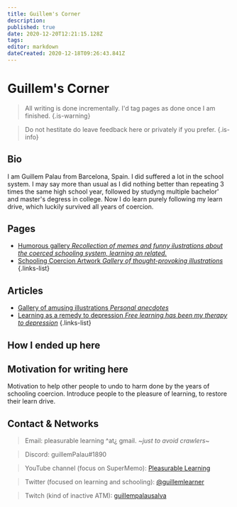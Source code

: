 ```yaml
---
title: Guillem's Corner
description: 
published: true
date: 2020-12-20T12:21:15.128Z
tags: 
editor: markdown
dateCreated: 2020-12-18T09:26:43.841Z
---
```


# Guillem's Corner

> All writing is done incrementally. I'd tag pages as done once I am finished.
{.is-warning}


> Do not hestitate do leave feedback here or privately if you prefer.
{.is-info}
## Bio
I am Guillem Palau from Barcelona, Spain. I did suffered a lot in the school system. I may say more than usual as I did nothing better than repeating 3 times the same high school year, followed by studyng multiple bachelor' and master's degress in college. Now I do learn purely following my learn drive, which luckily survived all years of coercion.

## Pages
- [<span style="color: black;" class="mdi mdi-message-arrow-right-outline mr-1"></span> Humorous gallery *Recollection of memes and funny ilustrations about the coerced schooling system, learning an related.*](/en/blogs/guillem/schooling-system-humor)
- [<span style="color: black;" class="mdi mdi-message-arrow-right-outline mr-1"></span> Schooling Coercion Artwork *Gallery of thought-provoking illustrations*](/en/blogs/guillem/schooling-coercion-artwork)
{.links-list}

## Articles
- [<span style="color: black;" class="mdi mdi-message-arrow-right-outline mr-1"></span> Gallery of amusing illustrations *Personal anecdotes*](https://guillem.supermemo.wiki)
- [<span style="color: black;" class="mdi mdi-message-arrow-right-outline mr-1"></span> Learning as a remedy to depression *Free learning has been my therapy to depression*](https://guillem.supermemo.wiki)
{.links-list}

## How I ended up here



## Motivation for writing here
 Motivation to help other people to undo to harm done by the years of schooling coercion. Introduce people to the pleasure of learning, to restore their learn drive.








## Contact & Networks
> Email: pleasurable learning ^at¿ gmail. ~*just to avoid crawlers*~

> Discord: guillemPalau#1890

> YouTube channel (focus on SuperMemo): [Pleasurable Learning](https://www.youtube.com/channel/UCus-Fyf-I-Le1vS4tfZ_GlA)

> Twitter (focused on learning and schooling): [@guillemlearner](https://twitter.com/guillemlearner)

> Twitch (kind of inactive ATM): [guillempalausalva](https://www.twitch.tv/guillempalausalva)